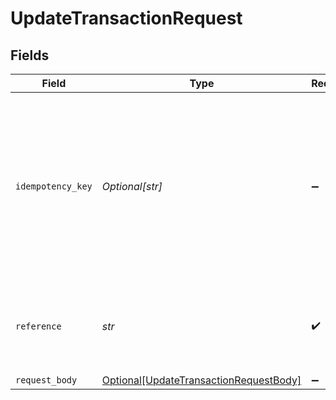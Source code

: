 # UpdateTransactionRequest


## Fields

| Field                                                                                                                                                                         | Type                                                                                                                                                                          | Required                                                                                                                                                                      | Description                                                                                                                                                                   |
| ----------------------------------------------------------------------------------------------------------------------------------------------------------------------------- | ----------------------------------------------------------------------------------------------------------------------------------------------------------------------------- | ----------------------------------------------------------------------------------------------------------------------------------------------------------------------------- | ----------------------------------------------------------------------------------------------------------------------------------------------------------------------------- |
| `idempotency_key`                                                                                                                                                             | *Optional[str]*                                                                                                                                                               | :heavy_minus_sign:                                                                                                                                                            | A key created by merchants that ensures `POST` and `PATCH` requests are only performed once. [Read more about Idempotent Requests here](/developers/references/idempotency/). |
| `reference`                                                                                                                                                                   | *str*                                                                                                                                                                         | :heavy_check_mark:                                                                                                                                                            | This is the Bolt transaction reference. (ex. N7Y3-NFKC-VFRF)                                                                                                                  |
| `request_body`                                                                                                                                                                | [Optional[UpdateTransactionRequestBody]](../../models/operations/updatetransactionrequestbody.md)                                                                             | :heavy_minus_sign:                                                                                                                                                            | N/A                                                                                                                                                                           |